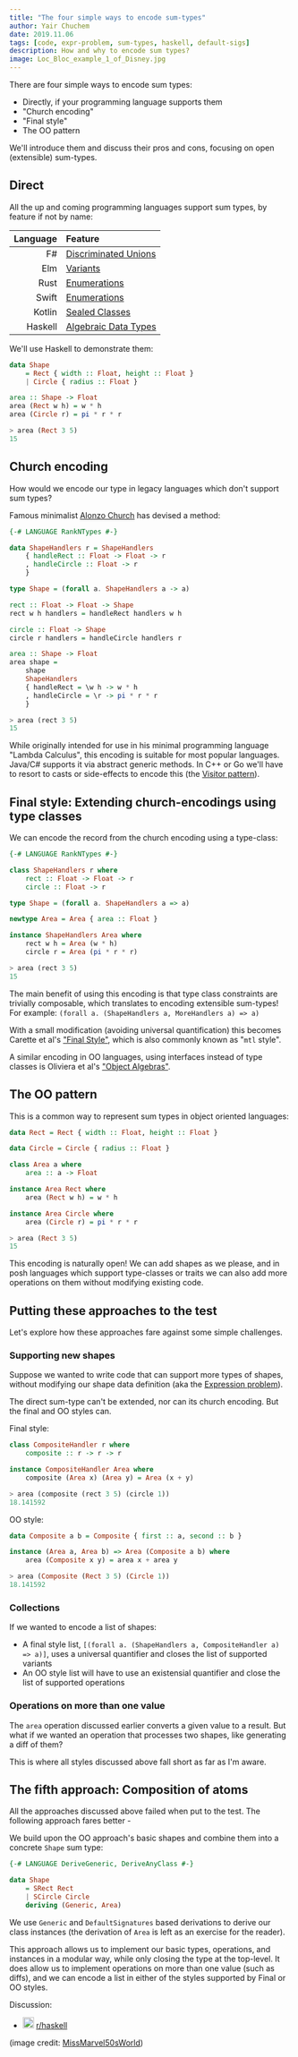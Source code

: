 ```yaml
---
title: "The four simple ways to encode sum-types"
author: Yair Chuchem
date: 2019.11.06
tags: [code, expr-problem, sum-types, haskell, default-sigs]
description: How and why to encode sum types?
image: Loc_Bloc_example_1_of_Disney.jpg
---
```


There are four simple ways to encode sum types:

* Directly, if your programming language supports them
* "Church encoding"
* "Final style"
* The OO pattern

We'll introduce them and discuss their pros and cons, focusing on open (extensible) sum-types.

## Direct

All the up and coming programming languages support sum types, by feature if not by name:

| Language | Feature
| --------:|:------------------
| F#       | [Discriminated Unions](https://docs.microsoft.com/en-us/dotnet/fsharp/language-reference/discriminated-unions)
| Elm      | [Variants](https://guide.elm-lang.org/types/custom_types.html)
| Rust     | [Enumerations](https://doc.rust-lang.org/book/ch06-00-enums.html)
| Swift    | [Enumerations](https://docs.swift.org/swift-book/LanguageGuide/Enumerations.html)
| Kotlin   | [Sealed Classes](https://kotlinlang.org/docs/reference/sealed-classes.html)
| Haskell  | [Algebraic Data Types](https://wiki.haskell.org/Algebraic_data_type)

We'll use Haskell to demonstrate them:

```Haskell
data Shape
    = Rect { width :: Float, height :: Float }
    | Circle { radius :: Float }

area :: Shape -> Float
area (Rect w h) = w * h
area (Circle r) = pi * r * r

> area (Rect 3 5)
15
```

## Church encoding

How would we encode our type in legacy languages which don't support sum types?

Famous minimalist [Alonzo Church](https://en.wikipedia.org/wiki/Alonzo_Church) has devised a method:

```Haskell
{-# LANGUAGE RankNTypes #-}

data ShapeHandlers r = ShapeHandlers
    { handleRect :: Float -> Float -> r
    , handleCircle :: Float -> r
    }

type Shape = (forall a. ShapeHandlers a -> a)

rect :: Float -> Float -> Shape
rect w h handlers = handleRect handlers w h

circle :: Float -> Shape
circle r handlers = handleCircle handlers r

area :: Shape -> Float
area shape =
    shape
    ShapeHandlers
    { handleRect = \w h -> w * h
    , handleCircle = \r -> pi * r * r
    }

> area (rect 3 5)
15
```

While originally intended for use in his minimal programming language "Lambda Calculus", this encoding is suitable for most popular languages. Java/C# supports it via abstract generic methods. In C++ or Go we'll have to resort to casts or side-effects to encode this (the [Visitor pattern](https://en.wikipedia.org/wiki/Visitor_pattern)).

## Final style: Extending church-encodings using type classes

We can encode the record from the church encoding using a type-class:

```Haskell
{-# LANGUAGE RankNTypes #-}

class ShapeHandlers r where
    rect :: Float -> Float -> r
    circle :: Float -> r

type Shape = (forall a. ShapeHandlers a => a)

newtype Area = Area { area :: Float }

instance ShapeHandlers Area where
    rect w h = Area (w * h)
    circle r = Area (pi * r * r)

> area (rect 3 5)
15
```

The main benefit of using this encoding is that type class constraints are trivially composable, which translates to encoding extensible sum-types! For example: `(forall a. (ShapeHandlers a, MoreHandlers a) => a)`

With a small modification (avoiding universal quantification) this becomes Carette et al's ["Final Style"](http://okmij.org/ftp/tagless-final/index.html), which is also commonly known as "`mtl` style".

A similar encoding in OO languages, using interfaces instead of type classes is Oliviera et al's ["Object Algebras"](https://www.cs.utexas.edu/~wcook/Drafts/2012/ecoop2012.pdf).

## The OO pattern

This is a common way to represent sum types in object oriented languages:

```Haskell
data Rect = Rect { width :: Float, height :: Float }

data Circle = Circle { radius :: Float }

class Area a where
    area :: a -> Float

instance Area Rect where
    area (Rect w h) = w * h

instance Area Circle where
    area (Circle r) = pi * r * r

> area (Rect 3 5)
15
```

This encoding is naturally open! We can add shapes as we please, and in posh languages which support type-classes or traits we can also add more operations on them without modifying existing code.

## Putting these approaches to the test

Let's explore how these approaches fare against some simple challenges.

### Supporting new shapes

Suppose we wanted to write code that can support more types of shapes, without modifying our shape data definition (aka the [Expression problem](https://en.wikipedia.org/wiki/Expression_problem)).

The direct sum-type can't be extended, nor can its church encoding. But the final and OO styles can.

Final style:

```Haskell
class CompositeHandler r where
    composite :: r -> r -> r

instance CompositeHandler Area where
    composite (Area x) (Area y) = Area (x + y)

> area (composite (rect 3 5) (circle 1))
18.141592
```

OO style:

```Haskell
data Composite a b = Composite { first :: a, second :: b }

instance (Area a, Area b) => Area (Composite a b) where
    area (Composite x y) = area x + area y

> area (Composite (Rect 3 5) (Circle 1))
18.141592
```

### Collections

If we wanted to encode a list of shapes:

* A final style list, `[(forall a. (ShapeHandlers a, CompositeHandler a) => a)]`, uses a universal quantifier and closes the list of supported variants
* An OO style list will have to use an existensial quantifier and close the list of supported operations

### Operations on more than one value

The `area` operation discussed earlier converts a given value to a result. But what if we wanted an operation that processes two shapes, like generating a diff of them?

This is where all styles discussed above fall short as far as I'm aware.

## The fifth approach: Composition of atoms

All the approaches discussed above failed when put to the test. The following approach fares better -

We build upon the OO approach's basic shapes and combine them into a concrete `Shape` sum type:

```Haskell
{-# LANGUAGE DeriveGeneric, DeriveAnyClass #-}

data Shape
    = SRect Rect
    | SCircle Circle
    deriving (Generic, Area)
```

We use `Generic` and `DefaultSignatures` based derivations to derive our class instances (the derivation of `Area` is left as an exercise for the reader).

This approach allows us to implement our basic types, operations, and instances in a modular way, while only closing the type at the top-level. It does allow us to implement operations on more than one value (such as diffs), and we can encode a list in either of the styles supported by Final or OO styles.

Discussion:

* <img src="/images/reddit.svg" alt="reddit" style="width: 20px; display: inline;"/> [r/haskell](https://www.reddit.com/r/haskell/comments/dsgr0r/the_four_simple_ways_to_encode_sumtypes/)

(image credit: [MissMarvel50sWorld](https://commons.wikimedia.org/wiki/File:Loc_Bloc_example_1_of_Disney.JPG))
